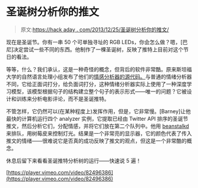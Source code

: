 # 圣诞树分析你的推文

> 原文:[https://hack aday . com/2013/12/25/圣诞树分析你的推文/](https://hackaday.com/2013/12/25/christmas-tree-analyzes-your-tweets/)

现在是圣诞节。你有一串 50 个可单独寻址的 RGB LEDs，你会怎么做？嗯，[巴尼]决定尝试一些不同的东西。他制作了一棵圣诞树，反映了推特上目前对这个节日的看法。

等等，什么？我们承认，这是一种奇怪的概念，但背后的软件非常酷。原来斯坦福大学的自然语言处理小组发布了他们的[情感分析器的源代码。](http://nlp.stanford.edu/sentiment/)与普通的情绪分析器不同，它给正面词打分，给负面词打分，这种情绪分析器实际上使用了一种深度学习模型，该模型根据句子的结构建立整个句子的表示形式——唯一的问题？它被设计和训练来分析电影评论，而不是圣诞推特。

不管怎样，它仍然可以(在某种程度上)发挥作用，但是，它非常慢。[Barney]让他最快的计算机运行四个 analyzer 实例，它提取已经由 Twitter API 排序的圣诞节推文，然后分析它们，分配情感，并将它们放在第二个队列中。他用 [beanstalkd](http://kr.github.io/beanstalkd/) 来排队，用树莓皮来控制灯光。结果是一个非常亮的显示器，它的颜色代表了传入推文的情绪——很难说它是否真的成功反映了推文的观点，但这是一个非常酷的概念。

休息后留下来看看圣诞推特分析树的运行——快速说 5 遍！

[https://player.vimeo.com/video/82496386](https://player.vimeo.com/video/82496386)